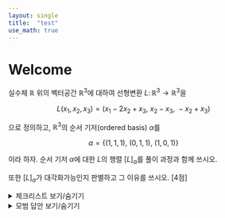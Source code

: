 ```yaml
---
layout: single
title:  "test"
use_math: true
---
```


# Welcome

실수체 $\mathbb{R}$ 위의 벡터공간 $\mathbb{R}^3$에 대하여 선형변환 $L \colon \mathbb{R}^3 \to \mathbb{R}^3$을 

$$L(x_1, x_2, x_3) = (x_1 - 2x_2 + x_3, \ x_2 - x_3, \ -x_2 + x_3)$$

으로 정의하고, $\mathbb{R}^3$의 순서 기저(ordered basis) $\alpha$를

$$\alpha = \{ (1, 1, 1), \ (0, 1, 1), \ (1, 0, 1) \}$$

이라 하자.
순서 기저 $\alpha$에 대한 $L$의 행렬 $[L]_{\alpha}$를 풀이 과정과 함께 쓰시오.

또한 $[L]_{\alpha}$가 대각화가능인지 판별하고 그 이유를 쓰시오.  [4점]

<details>
<summary>체크리스트 보기/숨기기</summary>

> 준비중입니다.
</details>

<details>
<summary>모범 답안 보기/숨기기</summary>

> $L(1,1,1) = (0, 0, 0)$이고 ...
</details>
